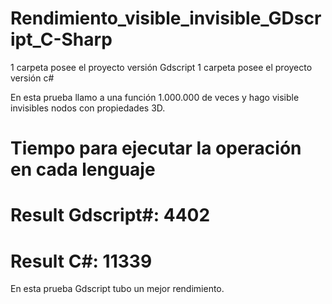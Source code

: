 # Rendimiento_visible_invisible_GDscript_C-Sharp
1 carpeta posee el proyecto versión Gdscript
1 carpeta posee el proyecto versión c#

En esta prueba llamo a una función 1.000.000 de veces y hago visible invisibles nodos con propiedades 3D.

# Tiempo para ejecutar la operación en cada lenguaje
# Result Gdscript#: 4402
# Result C#: 11339

En esta prueba Gdscript tubo un mejor rendimiento.

